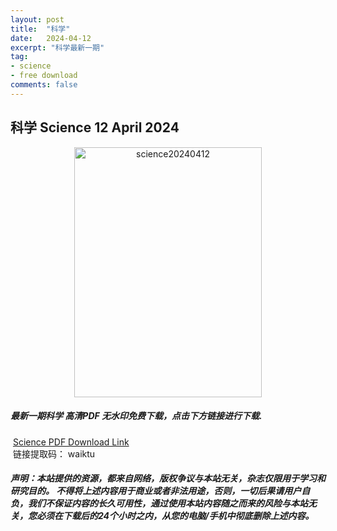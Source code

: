 ```yaml
---
layout: post
title:  "科学"
date:   2024-04-12
excerpt: "科学最新一期"
tag:
- science 
- free download
comments: false
---
```


## 科学 Science 12 April 2024

<div align="center">
<img src="https://i.postimg.cc/Lsb7mK3f/Science-12-April-2024-00.png" alt="science20240412" border="0" width = 300 height = 400 /> 
</div>


 <h5>最新一期科学 高清PDF 无水印免费下载，点击下方链接进行下载. </h5>
 
  <a href="https://wwk.lanzout.com/iQWUs1vc9qej">Science PDF Download Link</a>  
  <br/>
  链接提取码： waiktu
 
##### 声明：本站提供的资源，都来自网络，版权争议与本站无关，杂志仅限用于学习和研究目的。 不得将上述内容用于商业或者非法用途，否则，一切后果请用户自负，我们不保证内容的长久可用性，通过使用本站内容随之而来的风险与本站无关，您必须在下载后的24个小时之内，从您的电脑/手机中彻底删除上述内容。

